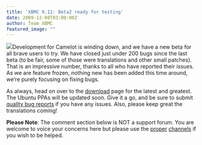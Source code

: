 ```yaml
---
title: 'XBMC 9.11: Beta2 ready for testing'
date: 2009-12-08T03:00:00Z
author: Team XBMC
featured_image: ""
---
```

![](/sites/default/files/uploads/logo.png)Development for Camelot is winding down, and we have a new beta for all brave users to try. We have closed just under 200 bugs since the last beta (to be fair, some of those were translations and other small patches). That is an impressive number, thanks to all who have reported their issues. As we are feature frozen, nothing new has been added this time around, we’re purely focusing on fixing bugs.

 As always, head on over to the [download](https://kodi.wiki/download/) page for the latest and greatest. The Ubuntu PPAs will be updated soon. Give it a go, and be sure to submit [quality bug reports](../../wiki/?title=HOW-TO_submit_a_proper_Bug_Report) if you have any issues. Also, please keep great the translations coming!

 **Please Note**: The comment section below is NOT a support forum. You are welcome to voice your concerns here but please use the [proper](https://forum.kodi.tv/) [channels](http://trac.xbmc.org) if you wish to be helped.

 
